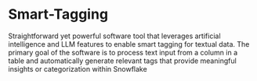 # Smart-Tagging
Straightforward yet powerful software tool that leverages artificial intelligence and LLM features to enable smart tagging for textual data. The primary goal of the software is to process text input from a column in a table and automatically generate relevant tags that provide meaningful insights or categorization within Snowflake
